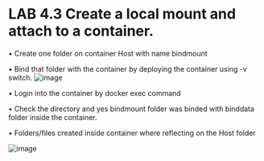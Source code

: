 # LAB 4.3 Create a local mount and attach to a container.

• Create one folder on container Host with name bindmount

• Bind that folder with the container by deploying the container using -v switch.
![image](https://user-images.githubusercontent.com/71546848/220203319-0eaada4b-ec15-43f8-abf7-1d3d48eef359.png)

• Login into the container by docker exec command

• Check the directory and yes bindmount folder was binded with binddata folder inside the 
container.

• Folders/files created inside container where reflecting on the Host folder

![image](https://user-images.githubusercontent.com/71546848/220203366-affe9a9c-838f-41cd-af22-07ed73faf911.png)
